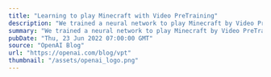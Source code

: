 ```yaml
---
title: "Learning to play Minecraft with Video PreTraining"
description: "We trained a neural network to play Minecraft by Video PreTraining (VPT) on a massive unlabeled video dataset of human Minecraft play, while using only a small amount of labeled contractor data. With fine-tuning, our model can learn to craft diamond tools, a task that usually takes proficient humans over 20 minutes (24,000 actions). Our model uses the native human interface of keypresses and mouse movements, making it quite general, and represents a step towards general computer-using agents."
summary: "We trained a neural network to play Minecraft by Video PreTraining (VPT) on a massive unlabeled video dataset of human Minecraft play, while using only a small amount of labeled contractor data. With fine-tuning, our model can learn to craft diamond tools, a task that usually takes proficient humans over 20 minutes (24,000 actions). Our model uses the native human interface of keypresses and mouse movements, making it quite general, and represents a step towards general computer-using agents."
pubDate: "Thu, 23 Jun 2022 07:00:00 GMT"
source: "OpenAI Blog"
url: "https://openai.com/blog/vpt"
thumbnail: "/assets/openai_logo.png"
---
```



